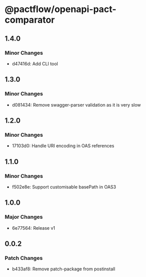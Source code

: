 # @pactflow/openapi-pact-comparator

## 1.4.0

### Minor Changes

- d47416d: Add CLI tool

## 1.3.0

### Minor Changes

- d081434: Remove swagger-parser validation as it is very slow

## 1.2.0

### Minor Changes

- 17103d0: Handle URI encoding in OAS references

## 1.1.0

### Minor Changes

- f502e8e: Support customisable basePath in OAS3

## 1.0.0

### Major Changes

- 6e77564: Release v1

## 0.0.2

### Patch Changes

- b433af8: Remove patch-package from postinstall
